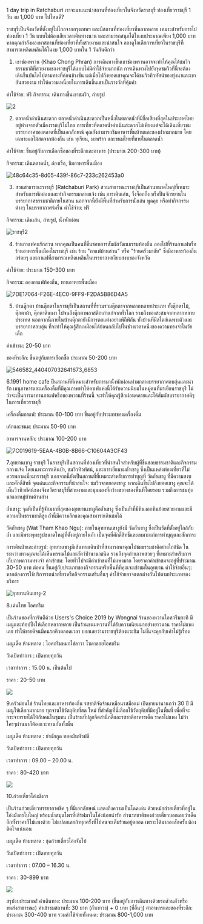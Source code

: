 1 day trip in Ratchaburi
เราจะมาแนะนำสถานที่ท่องเที่ยวในจังหวัดราชบุรี 
ท่องเที่ยวราชบุรี 1 วัน งบ 1,000 บาท ไปไหนดี?

ราชบุรีเป็นจังหวัดที่ตั้งอยู่ไม่ไกลจากกรุงเทพฯ และมีสถานที่ท่องเที่ยวที่หลากหลาย เหมาะสำหรับการไปท่องเที่ยว 1 วัน แบบไม่ต้องเสียเวลาเดินทางนาน และสามารถสนุกได้ในงบประมาณเพียง 1,000 บาท หากคุณกำลังมองหาสถานที่ท่องเที่ยวที่ทั้งสวยงามและน่าสนใจ ลองดูไอเดียการเที่ยวในราชบุรีที่สามารถเพลิดเพลินได้ในงบ 1,000 บาทใน 1 วันกันดีกว่า

1. เขาช่องพราน (Khao Chong Phran)
การเดินทางขึ้นเขาช่องพรานอาจจะทำให้คุณได้ชมวิวธรรมชาติที่สวยงามของราชบุรีได้แบบไม่มีค่าใช้จ่ายมากนัก การเดินทางไปยังจุดชมวิวที่นี่จะต้องเดินขึ้นบันไดไปตามทางที่ค่อนข้างชัน แต่เมื่อไปถึงยอดเขาคุณจะได้ชมวิวทิวทัศน์ของทุ่งนาและเขาอันสวยงาม ทำให้ความเหนื่อยในการเดินขึ้นเขาเป็นรางวัลที่คุ้มค่า

ค่าใช้จ่าย: ฟรี
กิจกรรม: เดินทางขึ้นเขาชมวิว, ถ่ายรูป

![2](https://github.com/user-attachments/assets/3b8a826a-8fdd-41e2-9476-91d185b00bf8)

2. ตลาดน้ำดำเนินสะดวก
ตลาดน้ำดำเนินสะดวกเป็นหนึ่งในตลาดน้ำที่มีชื่อเสียงที่สุดในประเทศไทย อยู่ห่างจากตัวเมืองราชบุรีไม่ไกล การเที่ยวที่ตลาดน้ำดำเนินสะดวกไม่เพียงแต่จะได้เดินเที่ยวชมบรรยากาศของตลาดที่เป็นเอกลักษณ์ คุณยังสามารถชิมอาหารพื้นบ้านและของฝากมากมาย โดยเฉพาะผลไม้สดจากท้องถิ่น เช่น ทุเรียน, มะพร้าว และขนมไทยที่ขายในตลาดน้ำ

ค่าใช้จ่าย: ขึ้นอยู่กับการเลือกซื้อของที่ระลึกและอาหาร 
(ประมาณ 200-300 บาท)

กิจกรรม: เดินตลาดน้ำ, ล่องเรือ, ชิมอาหารพื้นเมือง

![48c64c35-8d05-439f-86c7-233c262453a0](https://github.com/user-attachments/assets/8111580a-f1b4-44d6-b194-9cb7ed7d9f85)

3. สวนสาธารณะราชบุรี (Ratchaburi Park)
สวนสาธารณะราชบุรีเป็นสวนขนาดใหญ่ที่เหมาะสำหรับการพักผ่อนและทำกิจกรรมกลางแจ้ง เช่น การเดินเล่น, วิ่งจ็อกกิ้ง หรือปั่นจักรยานในบรรยากาศธรรมชาติภายในสวน นอกจากนี้ยังมีพื้นที่สำหรับการนั่งเล่น พูดคุย หรือทำกิจกรรมต่างๆ ในบรรยากาศร่มรื่น
ค่าใช้จ่าย: ฟรี

กิจกรรม: เดินเล่น, ถ่ายรูป, นั่งพักผ่อน

![ราชบุรี2](https://github.com/user-attachments/assets/2ea392c3-1815-4445-9159-878e443fb98c)

4. ร้านกาแฟคนรักสวน
หากคุณเป็นคนที่ชื่นชอบการสัมผัสวัฒนธรรมท้องถิ่น ลองไปที่ร้านกาแฟหรือร้านอาหารพื้นเมืองในราชบุรี เช่น ร้าน "กาแฟบ้านสวน" หรือ "ร้านครัวมาลัย" ซึ่งมีอาหารท้องถิ่นอร่อยๆ และกาแฟที่สามารถเพลิดเพลินในบรรยากาศเงียบสงบของจังหวัด

ค่าใช้จ่าย: ประมาณ 150-300 บาท

กิจกรรม: ลองกาแฟท้องถิ่น, ทานอาหารพื้นเมือง

![7DE17064-F26E-4EC0-9FF9-F2DA5B86D4A5](https://github.com/user-attachments/assets/76e821ba-29d2-42b3-af8e-df411ce20c8a)


5. บ้านตู๊กตา
บ้านตุ๊กตาในราชบุรีเป็นสถานที่ที่รวมรวมตุ๊กตาจากหลากหลายประเภท ทั้งตุ๊กตาไม้, ตุ๊กตาผ้า, ตุ๊กตาดินเผา ไปจนถึงตุ๊กตาพลาสติกเก่าแก่จากทั่วโลก รวมถึงของสะสมจากหลากหลายประเทศ นอกจากนี้ภายในบ้านตุ๊กตายังมีการตกแต่งอย่างพิถีพิถัน ทั้งบ้านที่มีสไตล์เฉพาะตัวและบรรยากาศอบอุ่น ที่จะทำให้คุณรู้สึกเหมือนได้ย้อนกลับไปในช่วงเวลาหนึ่งของความทรงจำในวัยเด็ก

ค่าเข้าชม: 20-50 บาท

ของที่ระลึก: ขึ้นอยู่กับการเลือกซื้อ ประมาณ 50-200 บาท

![546582_440407032641673_6853](https://github.com/user-attachments/assets/f319e785-3f25-4528-99e5-9f11e5475020)

6.1991 home cafe
ป็นสถานที่ที่เหมาะสำหรับการมานั่งพักผ่อนท่ามกลางบรรยากาศอบอุ่นและน่ารัก เมนูอาหารและเครื่องดื่มที่มีคุณภาพทำให้คาเฟ่แห่งนี้ได้รับความนิยมในหมู่คนที่มาเยือนราชบุรี ไม่ว่าจะเป็นการมาทานกาแฟหรือของหวานที่ร้านนี้ จะทำให้คุณรู้สึกผ่อนคลายและได้สัมผัสบรรยากาศดีๆ ในการเที่ยวราชบุรี

เครื่องดื่มกาแฟ: ประมาณ 60-100 บาท ขึ้นอยู่กับประเภทของเครื่องดื่ม

เค้กและขนม: ประมาณ 50-90 บาท

อาหารจานหลัก: ประมาณ 100-200 บาท

![7C019619-5EAA-4B0B-8B66-C10604A3CF43](https://github.com/user-attachments/assets/4d70ecae-abde-4f4f-a4c4-f93b7ac7ad65)


7.อุทยานเขางู ราชบุรี
 ในราชบุรีเป็นสถานที่ท่องเที่ยวที่น่าสนใจสำหรับผู้ที่ชื่นชอบธรรมชาติและกิจกรรมกลางแจ้ง โดยเฉพาะการเดินป่า, ชมวิวทิวทัศน์, และการเยี่ยมชมถ้ำเขางู ซึ่งเป็นแหล่งท่องเที่ยวที่ไม่ควรพลาดเมื่อมาราชบุรี นอกจากนี้ยังเป็นสถานที่ที่เหมาะสำหรับการทำบุญที่ วัดถ้ำเขางู ที่มีความสงบและศักดิ์สิทธิ์
จุดเด่นและกิจกรรมที่น่าสนใจ:
ชมวิวจากยอดเขางู: หากเดินขึ้นไปถึงยอดเขางู คุณจะได้เห็นวิวทิวทัศน์ของจังหวัดราชบุรีที่สวยงามและมุมมองที่กว้างขวางของพื้นที่โดยรอบ รวมถึงการชมทุ่งนาและหมู่บ้านด้านล่าง

ถ้ำเขางู: จุดที่เป็นที่รู้จักมากที่สุดของอุทยานเขางูคือถ้ำเขางู ซึ่งเป็นถ้ำที่มีหินงอกหินย้อยสวยงามและมีความเป็นธรรมชาติสูง ถ้ำนี้มีความลึกและคุณสามารถเดินชมได้

วัดถ้ำเขางู (Wat Tham Khao Ngu): ภายในอุทยานเขางูยังมี วัดถ้ำเขางู ซึ่งเป็นวัดที่ตั้งอยู่ใกล้กับถ้ำ และมีพระพุทธรูปขนาดใหญ่ที่ตั้งอยู่ภายในถ้ำ เป็นจุดที่ศักดิ์สิทธิ์และเหมาะแก่การทำบุญและสักการะ

การเดินป่าและถ่ายรูป: อุทยานเขางูมีเส้นทางเดินป่าที่สามารถพาคุณไปชมธรรมชาติอย่างใกล้ชิด ในระหว่างทางคุณจะได้เห็นพรรณไม้และสัตว์ป่านานาชนิด รวมถึงจุดถ่ายภาพสวยๆ ที่เหมาะสำหรับการเก็บภาพความทรงจำ
ค่าเข้าชม: โดยทั่วไปจะมีค่าเข้าชมที่ไม่แพงมาก 
โดยราคาค่าเข้าชมจะอยู่ที่ประมาณ 30-50 บาท ต่อคน ขึ้นอยู่กับประเภทของกิจกรรมหรือพื้นที่ที่คุณจะเข้าชมในอุทยาน
ค่าใช้จ่ายอื่นๆ: หากต้องการใช้บริการรถนำเที่ยวหรือกิจกรรมเสริมอื่นๆ ค่าใช้จ่ายอาจแตกต่างกันไปตามประเภทของบริการ

![อุทยานหินเขางู-2](https://github.com/user-attachments/assets/1abe1292-aee3-4faa-81d2-0f10bd42d97a)

8.เด่นไทย ไอศกรีม

เป็นร้านของที่การันตีด้วย Users's Choice 2019 by Wongnai ร้านของหวานไอศกรีมกะทิ มีเมนูและท้อปปิ้งให้เลือกหลากหลาย เป็นร้านขนมหวานที่ได้รับความนิยมมาอย่างยาวนาน ราคาไม่แพงเลย 
ทำให้ขายดีจนมีคนรอคิวตลอดเวลา บอกเลยว่ามาราชบุรีต้องแวะชิม ไม่งั้นจะคุยกับเค้าไม่รู้เรื่อง

เมนูเด็ด ห้ามพลาด : ไอศกรีมหมกไข่ลาวา โซดาลอยไอศกรีม 

วันเปิดทำการ : เปิดขายทุกวัน

เวลาทำการ : 15.00 น. เป็นต้นไป 

ราคา : 20-50 บาท

![](https://api.tourismthailand.org/upload/live/content_article/4-3310.png)

9.ครัวม่อนไข่
ร้านไทยและอาหารท้องถิ่น รสชาติจัดจ้านเหมือนรสมือแม่ เปิดขายมานานกว่า 30 ปี มีเมนูให้เลือกมากมาย ทุกจานใช้วัตถุดิบที่สด ใหม่ ที่สำคัญที่นี่เลือกใช้วัตถุดิบที่มีอยู่ในพื้นที่ เพื่อที่จะกระจายรายได้ให้กับคนในชุมชน เป็นร้านที่ปลูกจิตสำนึกดีและรสชาติอาหารเด็ด ราคาไม่แพง ไม่ว่าใครๆผ่านมาก็ต้องแวะทานกันทั้งนั้น

เมนูเด็ด ห้ามพลาด : ยำผักกูด ทอดมันหัวปลี 

วันเปิดทำการ : เปิดขายทุกวัน 

เวลาทำการ : 09.00 – 20.00 น.

ราคา : 80-420 บาท

![](https://api.tourismthailand.org/upload/live/content_article/4-3306.png)

10.ก๋วยเตี๋ยวโอ่งมังกร

เป็นร้านก๋วยเตี๋ยวบรรยากาศชิค ๆ ที่มีเอกลักษณ์ แสดงถึงความเป็นโดดเด่น ด้วยหม้อก๋วยเตี๋ยวที่อยู่ในโอ่งมังกรใบใหญ่ พร้อมน้ำสมุนไพรที่เสิร์ฟมาในโอ่งน้อยน่ารัก ส่วนรสชาติของก๋วยเตี๋ยวบอกเลยว่าเด็ด 
อีกทั้งราคาก็ไม่แพงด้วย ไม่แปลกเลยถ้าทุกครั้งที่ไปคนจะเต็มร้านอยู่ตลอด เพราะได้มาลองสักครั้ง ต้องติดใจแน่นอน

เมนูเด็ด ห้ามพลาด : ชุดก๋วยเตี๋ยวโอ่งจัมโบ้ 

วันเปิดทำการ : เปิดขายทุกวัน 

เวลาทำการ : 07.00 – 16.30 น.

ราคา : 30-899 บาท

![](https://api.tourismthailand.org/upload/live/content_article/4-3305.png)

สรุปงบประมาณ!
ค่าเดินทาง: ประมาณ 100-200 บาท (ขึ้นอยู่กับการเดินทางด้วยรถส่วนตัวหรือขนส่งสาธารณะ)
ค่าเข้าชมสถานที่: 30 บาท (ถ้ำเขาวง) + 0 บาท (ที่อื่นๆ)
ค่าอาหารและของที่ระลึก: ประมาณ 300-400 บาท
รวมค่าใช้จ่ายทั้งหมด: ประมาณ 800-1,000 บาท